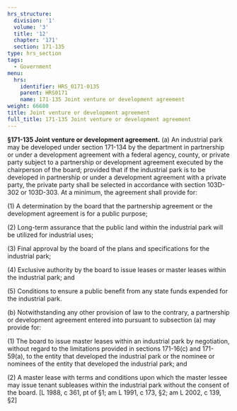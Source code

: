 ```yaml
---
hrs_structure:
  division: '1'
  volume: '3'
  title: '12'
  chapter: '171'
  section: 171-135
type: hrs_section
tags:
  - Government
menu:
  hrs:
    identifier: HRS_0171-0135
    parent: HRS0171
    name: 171-135 Joint venture or development agreement
weight: 66680
title: Joint venture or development agreement
full_title: 171-135 Joint venture or development agreement
---
```

**§171-135 Joint venture or development agreement.** (a) An industrial park may be developed under section 171-134 by the department in partnership or under a development agreement with a federal agency, county, or private party subject to a partnership or development agreement executed by the chairperson of the board; provided that if the industrial park is to be developed in partnership or under a development agreement with a private party, the private party shall be selected in accordance with section 103D-302 or 103D-303\. At a minimum, the agreement shall provide for:

(1) A determination by the board that the partnership agreement or the development agreement is for a public purpose;

(2) Long-term assurance that the public land within the industrial park will be utilized for industrial uses;

(3) Final approval by the board of the plans and specifications for the industrial park;

(4) Exclusive authority by the board to issue leases or master leases within the industrial park; and

(5) Conditions to ensure a public benefit from any state funds expended for the industrial park.

(b) Notwithstanding any other provision of law to the contrary, a partnership or development agreement entered into pursuant to subsection (a) may provide for:

(1) The board to issue master leases within an industrial park by negotiation, without regard to the limitations provided in sections 171-16(c) and 171-59(a), to the entity that developed the industrial park or the nominee or nominees of the entity that developed the industrial park; and

(2) A master lease with terms and conditions upon which the master lessee may issue tenant subleases within the industrial park without the consent of the board. [L 1988, c 361, pt of §1; am L 1991, c 173, §2; am L 2002, c 139, §2]